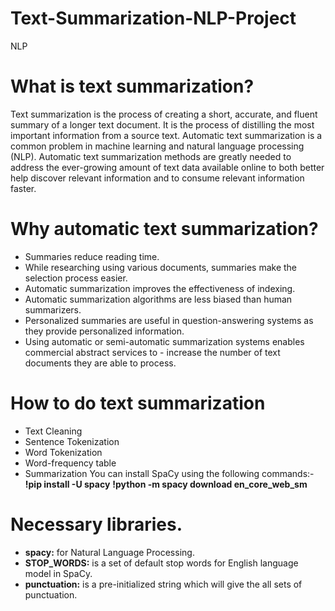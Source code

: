 # Text-Summarization-NLP-Project
NLP
# What is text summarization?
Text summarization is the process of creating a short, accurate, and fluent summary of a longer text document. It is the process of distilling the most important information from a source text. Automatic text summarization is a common problem in machine learning and natural language processing (NLP). Automatic text summarization methods are greatly needed to address the ever-growing amount of text data available online to both better help discover relevant information and to consume relevant information faster.
# Why automatic text summarization?

- Summaries reduce reading time.
- While researching using various documents, summaries make the selection process easier.
- Automatic summarization improves the effectiveness of indexing.
- Automatic summarization algorithms are less biased than human summarizers.
- Personalized summaries are useful in question-answering systems as they provide personalized information.
- Using automatic or semi-automatic summarization systems enables commercial abstract services to - increase the number of text documents they are able to process.
# How to do text summarization
- Text Cleaning
- Sentence Tokenization
- Word Tokenization
- Word-frequency table
- Summarization
You can install SpaCy using the following commands:-
**!pip install -U spacy**
**!python -m spacy download en_core_web_sm**

# Necessary libraries.
- **spacy:** for Natural Language Processing.
- **STOP_WORDS:** is a set of default stop words for English language model in SpaCy.
- **punctuation:** is a pre-initialized string which will give the all sets of punctuation.
